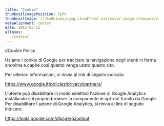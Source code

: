 ```yaml
---
title: "Cookie"
thumbnailImagePosition: left
thumbnailImage: //d1u9biwaxjngwg.cloudfront.net/cover-image-showcase/city-750.jpg
metaAlignment: center
date: 2015-05-13
aliases:
  -/cookie/
---
```


#Cookie Policy

Usiamo i cookie di Google per tracciare la navigazione degli utenti in forma anonima e capire così quanto venga usato questo sito. 

Per ulteriori informazioni, si rinvia al link di seguito indicato:

https://www.google.it/policies/privacy/partners/

L'utente può disabilitare in modo selettivo l'azione di Google Analytics installando sul proprio browser la componente di opt-out fornito da Google. Per disabilitare l'azione di Google Analytics, si rinvia al link di seguito indicato:

https://tools.google.com/dlpage/gaoptout